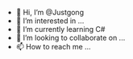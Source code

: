 - 👋 Hi, I’m @Justgong
- 👀 I’m interested in ...
- 🌱 I’m currently learning C#
- 💞️ I’m looking to collaborate on ...
- 📫 How to reach me ...

<!---
Justgong/Justgong is a ✨ special ✨ repository because its `README.md` (this file) appears on your GitHub profile.
You can click the Preview link to take a look at your changes.
--->
